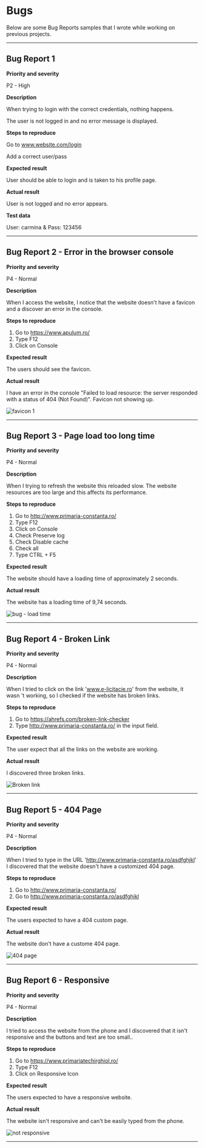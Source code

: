 # Bugs

Below are some Bug Reports samples that I wrote while working on previous projects.

------------
## Bug Report 1 

**Priority and severity**

P2 - High

**Description**

When trying to login with the correct credentials, nothing happens.

The user is not logged in and no error message is displayed.


**Steps to reproduce**

Go to www.website.com/login

Add a correct user/pass


**Expected result**

User should be able to login and is taken to his profile page.


**Actual result**

User is not logged and no error appears.



**Test data**

User: carmina & Pass: 123456

----------------------------------
## Bug Report 2 - Error in the browser console

**Priority and severity**

P4 - Normal

**Description**

When I access the website, I notice that the website doesn't have a favicon and a discover an error in the console.

**Steps to reproduce**

1. Go to https://www.apulum.ro/
2. Type F12
3. Click on Console

**Expected result**

The users should see the favicon.

**Actual result**

I have an error in the console "Failed to load resource: the server responded with a status of 404 (Not Found)". Favicon not showing up.

![favicon 1](https://user-images.githubusercontent.com/85248462/212406487-632528a2-171f-49f2-9011-dd9cb9b8b102.png)

----------------------

## Bug Report 3 - Page load too long time

**Priority and severity**

P4 - Normal

**Description**

When I trying to refresh the website this reloaded slow. The website resources are too large and this affects its performance.

**Steps to reproduce**

1. Go to http://www.primaria-constanta.ro/
2. Type F12
3. Click on Console
4. Check Preserve log
5. Check Disable cache
6. Check all
7. Type CTRL + F5

**Expected result**

The website should have a loading time of approximately 2 seconds.

**Actual result**

The website has a loading time of 9,74 seconds.

![bug - load time](https://user-images.githubusercontent.com/85248462/212410108-19020fd0-5900-4e83-8e5b-a47fdef303bb.png)

-----------------------
## Bug Report 4 - Broken Link

**Priority and severity**

P4 - Normal

**Description**

When I tried to click on the link 'www.e-licitacie.ro' from the website, it wasn 't working, so I checked if the website has broken links.

**Steps to reproduce**

1. Go to https://ahrefs.com/broken-link-checker
2. Type http://www.primaria-constanta.ro/ in the input field.

**Expected result**

The user expect that all the links on the website are working.

**Actual result**

I discovered three broken links.

![Broken link](https://user-images.githubusercontent.com/85248462/212412710-e74802df-aacd-4fee-aac5-430631cce926.png)

--------------------------

## Bug Report 5 - 404 Page

**Priority and severity**

P4 - Normal

**Description**

When I tried to type in the URL 'http://www.primaria-constanta.ro/asdfghjkl' I discovered that the website doesn't have a customized 404 page.

**Steps to reproduce**

1. Go to http://www.primaria-constanta.ro/
2. Go to http://www.primaria-constanta.ro/asdfghjkl

**Expected result**

The users expected to have a 404 custom page.

**Actual result**

The website don't have a custome 404 page.


![404 page](https://user-images.githubusercontent.com/85248462/212414731-50a9c0f8-dfe0-42f7-8204-2db229a3e44b.png)

-------------------
## Bug Report 6 - Responsive

**Priority and severity**

P4 - Normal

**Description**

I tried to access the website from the phone and I discovered that it isn't responsive and the buttons and text are too small..

**Steps to reproduce**

1. Go to https://www.primariatechirghiol.ro/
2. Type F12
3. Click on Responsive Icon


**Expected result**

The users expected to have a responsive website.

**Actual result**

The website isn't responsive and can't be easily typed from the phone.

![not responsive](https://user-images.githubusercontent.com/85248462/212416126-fd5ea943-1c66-4bd3-b366-b2b10234e601.png)




-----------------
